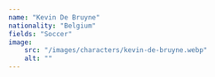 ```yaml
---
name: "Kevin De Bruyne"
nationality: "Belgium"
fields: "Soccer"
image: 
    src: "/images/characters/kevin-de-bruyne.webp"
    alt: ""
---
```


